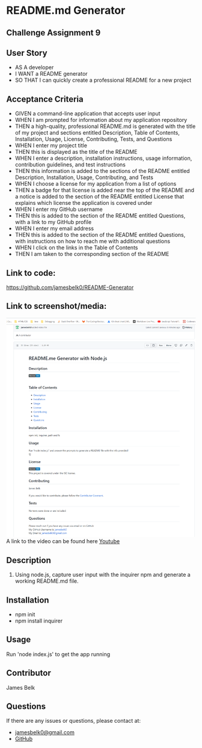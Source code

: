 # README.md Generator
## Challenge Assignment 9

## User Story
- AS A developer
- I WANT a README generator
- SO THAT I can quickly create a professional README for a new project

## Acceptance Criteria
- GIVEN a command-line application that accepts user input
- WHEN I am prompted for information about my application repository
- THEN a high-quality, professional README.md is generated with the title of my project and sections entitled Description, Table of Contents, Installation, Usage, License, Contributing, Tests, and Questions
- WHEN I enter my project title
- THEN this is displayed as the title of the README
- WHEN I enter a description, installation instructions, usage information, contribution guidelines, and test instructions
- THEN this information is added to the sections of the README entitled Description, Installation, Usage, Contributing, and Tests
- WHEN I choose a license for my application from a list of options
- THEN a badge for that license is added near the top of the README and a notice is added to the section of the README entitled License that explains which license the application is covered under
- WHEN I enter my GitHub username
- THEN this is added to the section of the README entitled Questions, with a link to my GitHub profile
- WHEN I enter my email address
- THEN this is added to the section of the README entitled Questions, with instructions on how to reach me with additional questions
- WHEN I click on the links in the Table of Contents
- THEN I am taken to the corresponding section of the README

## Link to code:
https://github.com/jamesbelk0/README-Generator

## Link to screenshot/media:
![Image of README](./Develop/utils/assets/media/readme.screenshot.png) <br />
A link to the video can be found here [Youtube](https://youtu.be/tzR7oWmbIho)

## Description
1. Using node.js, capture user input with the inquirer npm and generate a working README.md file.

## Installation
- npm init
- npm install inquirer
## Usage
Run 'node index.js' to get the app running
## Contributor
James Belk
## Questions
If there are any issues or questions, please contact at:
- <jamesbelk0@gmail.com>
- [GitHub](github.com/jamesbelk0)